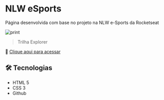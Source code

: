 # NLW eSports
Página desenvolvida com base no projeto na NLW e-Sports da Rocketseat

![print](https://user-images.githubusercontent.com/102264203/190875238-0e53bd68-8fd1-4f5a-870d-06aeaa67c2de.png)


> Trilha Explorer
> 

🔗 [Clique aqui para acessar](https://arthurmousinho.github.io/nlw_eSports/)

## 🛠️ Tecnologias

- HTML 5
- CSS 3
- Github
